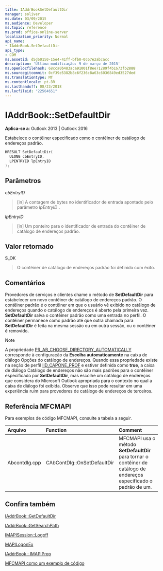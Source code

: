 ```yaml
---
title: IAddrBookSetDefaultDir
manager: soliver
ms.date: 03/09/2015
ms.audience: Developer
ms.topic: reference
ms.prod: office-online-server
localization_priority: Normal
api_name:
- IAddrBook.SetDefaultDir
api_type:
- COM
ms.assetid: d5d60150-15e4-41ff-bfb0-0c67e2abcacc
description: 'Última modificação: 9 de março de 2015'
ms.openlocfilehash: 68cca0b483aca91001f8ee71289f4b1673fb2888
ms.sourcegitcommit: 0cf39e5382b8c6f236c8a63c6036849ed3527ded
ms.translationtype: MT
ms.contentlocale: pt-BR
ms.lasthandoff: 08/23/2018
ms.locfileid: "22564651"
---
```

# <a name="iaddrbooksetdefaultdir"></a>IAddrBook::SetDefaultDir

  
  
**Aplica-se a**: Outlook 2013 | Outlook 2016 
  
Estabelece o contêiner especificado como o contêiner de catálogo de endereços padrão.
  
```cpp
HRESULT SetDefaultDir(
  ULONG cbEntryID,
  LPENTRYID lpEntryID
);
```

## <a name="parameters"></a>Parâmetros

 _cbEntryID_
  
> [in] A contagem de bytes no identificador de entrada apontado pelo parâmetro _lpEntryID_ . 
    
 _lpEntryID_
  
> [in] Um ponteiro para o identificador de entrada do contêiner de catálogo de endereços padrão.
    
## <a name="return-value"></a>Valor retornado

S_OK 
  
> O contêiner de catálogo de endereços padrão foi definido com êxito.
    
## <a name="remarks"></a>Comentários

Provedores de serviços e clientes chame o método de **SetDefaultDir** para estabelecer um novo contêiner de catálogo de endereços padrão. O contêiner padrão é o contêiner em que o usuário vê exibido no catálogo de endereços quando o catálogo de endereços é aberto pela primeira vez. **SetDefaultDir** salva o contêiner padrão como uma entrada no perfil. O contêiner permanece como padrão até que outra chamada para **SetDefaultDir** é feita na mesma sessão ou em outra sessão, ou o contêiner é removido. 
  
> [!NOTE]
> A propriedade [PR_AB_CHOOSE_DIRECTORY_AUTOMATICALLY](pidtagaddressbookchoosedirectoryautomatically-canonical-property.md) corresponde à configuração da **Escolha automaticamente** na caixa de diálogo Opções do catálogo de endereços. Quando essa propriedade existe na seção de perfil [IID_CAPONE_PROF](http://msdn.microsoft.com/library/281aabc3-9656-299c-4c78-7733dc71050a%28Office.15%29.aspx) e estiver definida como **true**, a caixa de diálogo Catálogo de endereços não são mais padrões para o contêiner especificado por **SetDefaultDir**, mas escolhe um catálogo de endereços que considera do Microsoft Outlook apropriada para o contexto no qual a caixa de diálogo foi exibida. Observe que isso pode resultar em uma experiência ruim para provedores de catálogo de endereços de terceiros. 
  
## <a name="mfcmapi-reference"></a>Referência MFCMAPI

Para exemplos de código MFCMAPI, consulte a tabela a seguir.
  
|**Arquivo**|**Function**|**Comment**|
|:-----|:-----|:-----|
|Abcontdlg.cpp  <br/> |CAbContDlg::OnSetDefaultDir  <br/> |MFCMAPI usa o método **SetDefaultDir** para tornar o contêiner de catálogo de endereços especificado o padrão de um.  <br/> |
   
## <a name="see-also"></a>Confira também



[IAddrBook::GetDefaultDir](iaddrbook-getdefaultdir.md)
  
[IAddrBook::GetSearchPath](iaddrbook-getsearchpath.md)
  
[IMAPISession::Logoff](imapisession-logoff.md)
  
[MAPILogonEx](mapilogonex.md)
  
[IAddrBook : IMAPIProp](iaddrbookimapiprop.md)


[MFCMAPI como um exemplo de código](mfcmapi-as-a-code-sample.md)

